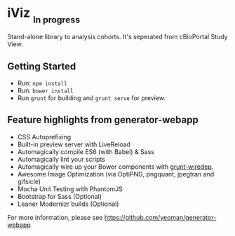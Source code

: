 # iViz <sub><sub>In progress</sub></sub>
Stand-alone library to analysis cohorts. It's seperated from cBioPortal Study View.


## Getting Started

- Run: `npm install`
- Run: `bower install`
- Run `grunt` for building and `grunt serve` for preview.

## Feature highlights from generator-webapp

* CSS Autoprefixing
* Built-in preview server with LiveReload
* Automagically compile ES6 (with Babel) & Sass
* Automagically lint your scripts
* Automagically wire up your Bower components with [grunt-wiredep](#third-party-dependencies).
* Awesome Image Optimization (via OptiPNG, pngquant, jpegtran and gifsicle)
* Mocha Unit Testing with PhantomJS
* Bootstrap for Sass (Optional)
* Leaner Modernizr builds (Optional)

For more information, please see https://github.com/yeoman/generator-webapp
